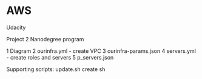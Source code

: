 # AWS
Udacity 

Project 2 Nanodegree program

1 Diagram 
2 ourinfra.yml - create VPC
3 ourinfra-params.json 
4 servers.yml - create roles and servers
5 p_servers.json

Supporting scripts:
update.sh 
create sh
